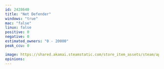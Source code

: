 ```yaml
---
id: 2428640
title: "Net Defender"
windows: "true"
mac: "false"
linux: false
positive: 0
negative: 0
estimated_owners: "0 - 20000"
peak_ccu: 0

image: https://shared.akamai.steamstatic.com/store_item_assets/steam/apps/2428640/header.jpg?t=1705272396
opinions:
---
```

